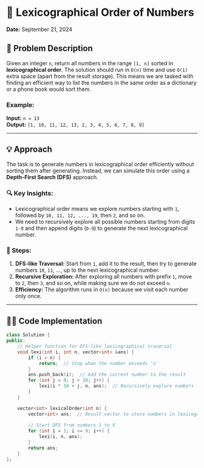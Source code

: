 # 🧮 Lexicographical Order of Numbers

**Date:** September 21, 2024

## 📝 Problem Description
Given an integer `n`, return all numbers in the range `[1, n]` sorted in **lexicographical order**. The solution should run in `O(n)` time and use `O(1)` extra space (apart from the result storage). This means we are tasked with finding an efficient way to list the numbers in the same order as a dictionary or a phone book would sort them.

### Example:
**Input:** `n = 13`  
**Output:** `[1, 10, 11, 12, 13, 2, 3, 4, 5, 6, 7, 8, 9]`

---

## 💡 Approach
The task is to generate numbers in lexicographical order efficiently without sorting them after generating. Instead, we can simulate this order using a **Depth-First Search (DFS)** approach.

### 🔍 Key Insights:
- Lexicographical order means we explore numbers starting with `1`, followed by `10, 11, 12, ..., 19`, then `2`, and so on.
- We need to recursively explore all possible numbers starting from digits `1-9` and then append digits (`0-9`) to generate the next lexicographical number.

### 🚀 Steps:
1. **DFS-like Traversal:** Start from `1`, add it to the result, then try to generate numbers `10`, `11`, ..., up to the next lexicographical number.
2. **Recursive Exploration:** After exploring all numbers with prefix `1`, move to `2`, then `3`, and so on, while making sure we do not exceed `n`.
3. **Efficiency:** The algorithm runs in `O(n)` because we visit each number only once.

---

## 🧑‍💻 Code Implementation

```cpp
class Solution {
public:
    // Helper function for DFS-like lexicographical traversal
    void lexi(int i, int n, vector<int> &ans) {
        if (i > n) {
            return;  // Stop when the number exceeds 'n'
        }
        ans.push_back(i);  // Add the current number to the result
        for (int j = 0; j < 10; j++) {
            lexi(i * 10 + j, n, ans);  // Recursively explore numbers like i0, i1, ..., i9
        }
    }

    vector<int> lexicalOrder(int n) {
        vector<int> ans;  // Result vector to store numbers in lexicographical order
        
        // Start DFS from numbers 1 to 9
        for (int i = 1; i <= 9; i++) {
            lexi(i, n, ans);
        }
        return ans;
    }
};
```